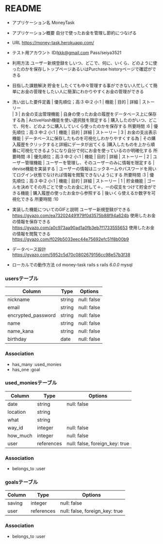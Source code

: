# README

- アプリケーション名          MoneyTask     
- アプリケーション概要        自分で使ったお金を管理し節約につなげる 
- URL                      https://money-task.herokuapp.com/
- テスト用アカウント          ID/kkk@gmail.com  Pass/seiya3521
- 利用方法                  ユーザー新規登録をしいつ、どこで、何に、いくら、どのように使ったのかを保存しトップページあるいはPurchase historyページで確認ができる
- 目指した課題解決            貯金をしたくても中々管理する事ができない人忙しくて簡単にお金の菅理をしたい人に簡潔にわかりやすくお金の管理ができる
- 洗い出した要件定義
| 優先順位；高:3 中:2 小:1 | 機能             | 目的                                       | 詳細                              | ストーリー                         
| 3                     | お金の支出管理機能  | 自身の使ったお金の履歴をデータベース上に保存する為 | ActiveHash機能を使い選択肢を限定する | 購入したのがいつ、どこで、何を、どのように購入していくら使ったのかを保存する 所要時間 :6
| 優先順位；高:3 中:2 小:1 | 機能            | 目的                                           | 詳細                                       | ストーリー
| 3                     | お金の支出表示機能 | データベースに保存したものを可視化しわかりやすくする為 | その購入履歴をクリックすると詳細にデータが出てくる |購入したものを上から順番に可視化できるようになり自分で何にお金を使っているのか明確化する 所要時間 :8
| 優先順位；高:3 中:2 小:1 | 機能           | 目的                                       | 詳細               | ストーリー 
| 2                     | ユーザー管理機能 | ユーザーを管理し、そのユーザーのみに情報を限定する | devise機能を実装する | ユーザーの情報はニックネームやパスワードを用いてログイン状態でなければ情報を閲覧できないようにする 所要時間 :3
| 優先順位；高:3 中:2 小:1 | 機能           | 目的                                                                | 詳細                        | ストーリー 
| 1                     | 貯金機能        | ゴールを決めてその月ごとで使ったお金に対して＋、ーの収支をつけて貯金ができる機能 | 購入履歴の使ったお金から参照する | 後いくら使えるか数字を可視化できる 所要時間 :10

- 実装した機能についてのGIFと説明
 ユーザー新規登録ができる
 https://gyazo.com/ea732024491f79f0d3575b88f94a624b
 使用したお金の情報を保存できる
 https://gyazo.com/a0c973aa90ad1a0fb3eb7f1733555653
 使用したお金の情報を閲覧できる
 https://gyazo.com/f029b5033eec44e75692efc51f8b00b9

- データベース設計
https://gyazo.com/5952c5d70c0802679156cc98e57b3f38

- ローカルでの動作方法
 cd money-task
 rails s
 rails _6.0.0_
 mysql
 
### usersテーブル

| Column              | Type    | Options     |
| ------------------- | ------- | ----------- |
| nickname            | string  | null: false |
| email               | string  | null: false |
| encrypted_password  | string  | null: false |
| name                | string  | null: false |
| name_kana           | string  | null: false |
| birthday            | date    | null: false |

### Association
- has_many :used_monies
- has_one  :goal

### used_moniesテーブル

| Column           | Type       | Options                        |
| ---------------- | ---------- | ------------------------------ |
| date             | string     | null: false                    |
| location         | string     |                                |
| what             | string     |                                |
| way_id           | integer    | null: false                    |
| how_much         | integer    | null: false                    |
| user             | references | null: false, foreign_key: true |

### Association
- belongs_to :user

### goalsテーブル

| Column     | Type        | Options                        |
| ---------- | ----------- | ------------------------------ |
| saving     | integer     | null: false                    |
| user       | references  | null: false, foreign_key: true |

### Association
- belongs_to :user